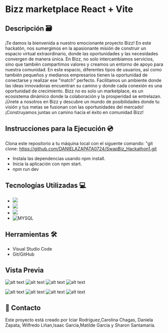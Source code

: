 # Bizz marketplace React + Vite 

## Descripción 🗃

¡Te damos la bienvenida a nuestro emocionante proyecto  Bizz! 
En este hackatón, nos sumergimos en la apasionante misión de construir un espacio virtual extraordinario, donde las oportunidades y las necesidades convergen de manera única. En Bizz, no solo intercambiamos servicios, sino que también compartimos valores y creamos un entorno de apoyo para nuestra comunidad. 
En este espacio, diferentes tipos de usuarios, así como también pequeños y medianos empresarios tienen la oportunidad de conectarse y realizar ese "match" perfecto. Facilitamos un ambiente donde las ideas innovadoras encuentran su camino y donde cada conexión es una oportunidad de crecimiento. 
Bizz no es solo un marketplace, es un ecosistema dinámico donde la colaboración y la prosperidad se entrelazan. 
¡Únete a nosotros en Bizz y descubre un mundo de posibilidades donde tu visión y tus metas se fusionan con las oportunidades del mercado! 
¡Construyamos juntas un camino hacia el éxito en comunidad Bizz!


## Instrucciones para la Ejecución 💿

Clona este repositorio a tu máquina local con el siguente comando: "git clone: https://github.com/DANIELAZAPATA0724/SwapBiz_Hackathon1.git 
 - Instala las dependencias usando npm install.
- Inicia la aplicación con npm start.
- npm run dev

## Tecnologías Utilizadas 💻

- <img src="https://camo.githubusercontent.com/bfe6a48836e87b13a16f1f56f88fee428475c2ac29247992ec9b8bcc7154f881/68747470733a2f2f696d672e736869656c64732e696f2f62616467652f48544d4c352d4533344632363f7374796c653d666f722d7468652d6261646765266c6f676f3d68746d6c35266c6f676f436f6c6f723d7768697465" data-canonical-src="https://img.shields.io/badge/HTML5-E34F26?style=for-the-badge&amp;logo=html5&amp;logoColor=white" style="max-width: 100%;">
- <img src="https://camo.githubusercontent.com/77a94341662845d3740986b84d8219c0fd4a0a9e4af8e5411c24cec0faee2129/68747470733a2f2f696d672e736869656c64732e696f2f62616467652f4a6176615363726970742d3332333333303f7374796c653d666f722d7468652d6261646765266c6f676f3d6a617661736372697074266c6f676f436f6c6f723d463744463145" data-canonical-src="https://img.shields.io/badge/JavaScript-323330?style=for-the-badge&amp;logo=javascript&amp;logoColor=F7DF1E" style="max-width: 100%;">
- <img src="https://camo.githubusercontent.com/6c3957842901e5baa389f3bb8758c8966683333b28493013062fcab5fab645e7/68747470733a2f2f696d672e736869656c64732e696f2f62616467652f52656163742d3230323332413f7374796c653d666f722d7468652d6261646765266c6f676f3d7265616374266c6f676f436f6c6f723d363144414642" data-canonical-src="https://img.shields.io/badge/React-20232A?style=for-the-badge&amp;logo=react&amp;logoColor=61DAFB" style="max-width: 100%;">
- ![MYSQL](https://img.shields.io/badge/mysql-00758F?logo=phpmt&logoColor=white&style=flat)

## Herramientas 🛠

- Visual Studio Code
- Git/GitHub

## Vista Previa 

![alt text](<Mobile - Sign in.png>)
![alt text](<Mobile - Home.jpg>)
![alt text](3.jpg)
![alt text](product.jpg)

![alt text](<Desktop - 1.png>)
![alt text](<Desktop - 2.png>)
![alt text](<Desktop - 3.png>)
![alt text](<Desktop - 4.png>)

##  📧 Contacto

Este proyecto está creado por Iciar Rodríguez,Carolina Chagas,
Daniela Zapata, Wilfredo Liñan,Isaac García,Matilde García y Sharon Santamaría. 
